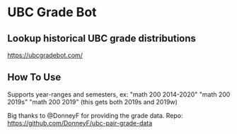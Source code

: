 # UBC Grade Bot
## Lookup historical UBC grade distributions
https://ubcgradebot.com/


## How To Use
Supports year-ranges and semesters, ex:
"math 200 2014-2020"
"math 200 2019s"
"math 200 2019" (this gets both 2019s and 2019w)



Big thanks to @DonneyF for providing the grade data. Repo: https://github.com/DonneyF/ubc-pair-grade-data
